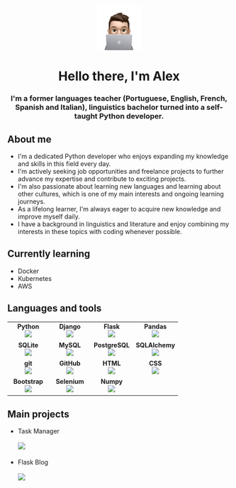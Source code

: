 <p align="center">
    <picture>
        <source media="(prefers-color-scheme: dark)" srcset="https://raw.githubusercontent.com/while-is-alex/while-is-alex/main/MEMOJI.png" width=200>
        <source media="(prefers-color-scheme: light)" srcset="https://raw.githubusercontent.com/while-is-alex/while-is-alex/main/MEMOJI.png" width=200>
        <img alt="Memoji" src="https://raw.githubusercontent.com/while-is-alex/while-is-alex/main/MEMOJI.png" width=100>
    </picture>
</p>

<h1 align="center"> Hello there, I'm Alex </h1>
<h3 align="center"> I'm a former languages teacher (Portuguese, English, French, Spanish and Italian), linguistics bachelor turned into a self-taught Python developer.</h3>

<h2>About me</h2>
<ul>
    <li>I'm a dedicated Python developer who enjoys expanding my knowledge and skills in this field every day.</li>
    <li>I'm actively seeking job opportunities and freelance projects to further advance my expertise and contribute to exciting projects.</li>
    <li>I'm also passionate about learning new languages and learning about other cultures, which is one of my main interests and ongoing learning journeys.</li>
    <li>As a lifelong learner, I'm always eager to acquire new knowledge and improve myself daily.</li>
    <li>I have a background in linguistics and literature and enjoy combining my interests in these topics with coding whenever possible.</li>
</ul>

<h2>Currently learning</h2>
<ul>
    <li>Docker</li>
    <li>Kubernetes</li>
    <li>AWS</li>
</ul>

<h2>Languages and tools</h2>
<table width="320px">
    <tbody>
        <tr valign="top">
            <td width="80px" align="center">
            <span><strong>Python</strong></span><br>
            <img height="32px" src="https://cdn.jsdelivr.net/gh/devicons/devicon/icons/python/python-original.svg">
            </td>
            <td width="80px" align="center">
            <span><strong>Django</strong></span><br>
            <img height="32px" src="https://cdn.jsdelivr.net/gh/devicons/devicon/icons/django/django-plain.svg">          
            </td>
            <td width="80px" align="center">
            <span><strong>Flask</strong></span><br>
            <img height="32" src="https://cdn.jsdelivr.net/gh/devicons/devicon/icons/flask/flask-original.svg">
            </td>
            <td width="80px" align="center">
            <span><strong>Pandas</strong></span><br>
            <img height="32px" src="https://cdn.jsdelivr.net/gh/devicons/devicon/icons/pandas/pandas-original.svg">
            </td>
        </tr>
        <tr valign="top">
            <td width="80px" align="center">
            <span><strong>SQLite</strong></span><br>
            <img height="32px" src="https://cdn.jsdelivr.net/gh/devicons/devicon/icons/sqlite/sqlite-original.svg">
            </td>
            <td width="80px" align="center">
            <span><strong>MySQL</strong></span><br>
            <img height="32px" src="https://cdn.jsdelivr.net/gh/devicons/devicon/icons/mysql/mysql-original.svg">
            </td>
            <td width="80px" align="center">
            <span><strong>PostgreSQL</strong></span><br>
            <img height="32px" src="https://cdn.jsdelivr.net/gh/devicons/devicon/icons/postgresql/postgresql-original.svg">
            </td>
            <td width="80px" align="center">
            <span><strong>SQLAlchemy</strong></span><br>
            <img height="32px" src="https://cdn.jsdelivr.net/gh/devicons/devicon/icons/sqlalchemy/sqlalchemy-original.svg">
            </td>
        </tr>
        <tr valign="top">
            <td width="80px" align="center">
            <span><strong>git</strong></span><br>
            <img height="32px" src="https://cdn.jsdelivr.net/gh/devicons/devicon/icons/git/git-plain.svg">
            </td>
            <td width="80px" align="center">
            <span><strong>GitHub</strong></span><br>
            <img height="32px" src="https://cdn.jsdelivr.net/gh/devicons/devicon/icons/github/github-original.svg">
            </td>
            <td width="80px" align="center">
            <span><strong>HTML</strong></span><br>
            <img height="32" src="https://cdn.jsdelivr.net/gh/devicons/devicon/icons/html5/html5-original.svg">
            </td>
            <td width="80px" align="center">
            <span><strong>CSS</strong></span><br>
            <img height="32px" src="https://cdn.jsdelivr.net/gh/devicons/devicon/icons/css3/css3-original.svg">
            </td>
        </tr>
        <tr valign="top">
            <td width="80px" align="center">
            <span><strong>Bootstrap</strong></span><br>
            <img height="32px" src="https://cdn.jsdelivr.net/gh/devicons/devicon/icons/bootstrap/bootstrap-original.svg">
            </td>
            <td width="80px" align="center">
            <span><strong>Selenium</strong></span><br>
            <img height="32px" src="https://cdn.jsdelivr.net/gh/devicons/devicon/icons/selenium/selenium-original.svg">
            </td>
            <td width="80px" align="center">
            <span><strong>Numpy</strong></span><br>
            <img height="32px" src="https://cdn.jsdelivr.net/gh/devicons/devicon/icons/numpy/numpy-original.svg">
            </td>
        </tr>
    </tbody>
</table>

<h2>Main projects</h2>
<ul>
    <li>Task Manager</li><br>
    <img src="https://github-readme-stats.vercel.app/api/pin/?username=while-is-alex&repo=task-manager"><br><br>
    <li>Flask Blog</li><br>
    <img src="https://github-readme-stats.vercel.app/api/pin/?username=while-is-alex&repo=flask-blog"><br>
</ul>
